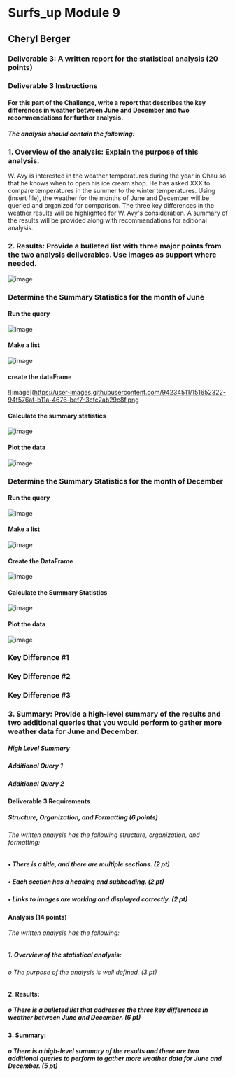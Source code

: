 # Surfs_up      Module 9

## Cheryl Berger

### Deliverable 3: A written report for the statistical analysis (20 points)

### Deliverable 3 Instructions
#### For this part of the Challenge, write a report that describes the key differences in weather between June and December and two recommendations for further analysis.

##### The analysis should contain the following:
### 1.	Overview of the analysis: Explain the purpose of this analysis.
W. Avy is interested in the weather temperatures during the year in Ohau so that he knows when to open his ice cream shop.  He has asked XXX to compare temperatures in the summer to the winter temperatures.  Using (insert file), the weather for the months of June and December will be queried and organized for comparison.  The three key differences in the weather results will be highlighted for W. Avy's consideration.  A summary of the results will be provided along with recommendations for aditional analysis. 

### 2.	Results: Provide a bulleted list with three major points from the two analysis deliverables. Use images as support where needed.

![image](https://user-images.githubusercontent.com/94234511/151652230-b1577202-8252-457b-a806-072910b02c20.png)

### Determine the Summary Statistics for the month of June

#### Run the query
![image](https://user-images.githubusercontent.com/94234511/151652256-41935932-67c9-458a-bf64-c474fe491d08.png)

#### Make a list
![image](https://user-images.githubusercontent.com/94234511/151652299-e988d0ea-1b1d-4dbb-8432-4d4a59a45d14.png)

#### create the dataFrame
![image](https://user-images.githubusercontent.com/94234511/151652322-94f576af-b11a-4676-bef7-3cfc2ab29c8f.png


#### Calculate the summary statistics
![image](https://user-images.githubusercontent.com/94234511/151652333-23eb4565-6cf0-453f-8c5b-5bbb1a45c705.png)

#### Plot the data
![image](https://user-images.githubusercontent.com/94234511/151652344-a9ce6448-a123-4b5e-b47b-3a0f513b23f0.png)

### Determine the Summary Statistics for the month of December

#### Run the query
![image](https://user-images.githubusercontent.com/94234511/151652520-f5bfac51-0f3a-415c-b444-e3e613138f1c.png)

#### Make a list
![image](https://user-images.githubusercontent.com/94234511/151652534-a59b8813-39ac-49de-be4c-f7b8f075d910.png)

#### Create the DataFrame
![image](https://user-images.githubusercontent.com/94234511/151652547-4736bc2d-3f5b-461b-8c7d-33250efbc9af.png)

#### Calculate the Summary Statistics
![image](https://user-images.githubusercontent.com/94234511/151652569-b8300c0c-3e98-41fd-a8c9-0f0da55571cd.png)

#### Plot the data
![image](https://user-images.githubusercontent.com/94234511/151652583-e58972dd-f7fb-4dd4-9433-85fbe28161ff.png)

### Key Difference #1
### Key Difference #2
### Key Difference #3

### 3.	Summary: Provide a high-level summary of the results and two additional queries that you would perform to gather more weather data for June and December.
##### High Level Summary
##### Additional Query 1
##### Additional Query 2



#### Deliverable 3 Requirements

##### Structure, Organization, and Formatting (6 points)

###### The written analysis has the following structure, organization, and formatting:
##### •	There is a title, and there are multiple sections. (2 pt)
##### •	Each section has a heading and subheading. (2 pt)
##### •	Links to images are working and displayed correctly. (2 pt)

#### Analysis (14 points)
###### The written analysis has the following:

##### 1.	Overview of the statistical analysis:
###### o	The purpose of the analysis is well defined. (3 pt)

#### 2.	Results:
##### o	There is a bulleted list that addresses the three key differences in weather between June and December. (6 pt)

#### 3.	Summary:
##### o	There is a high-level summary of the results and there are two additional queries to perform to gather more weather data for June and December. (5 pt)
